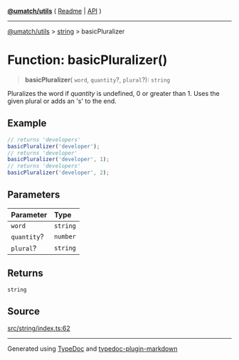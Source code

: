 [**@umatch/utils**](../../README.md) ( [Readme](../../README.md) \| [API](../../API.md) )

---

[@umatch/utils](../../API.md) > [string](../README.md) > basicPluralizer

# Function: basicPluralizer()

> **basicPluralizer**(
> `word`,
> `quantity`?,
> `plural`?): `string`

Pluralizes the word if _quantity_ is undefined, 0 or
greater than 1. Uses the given plural or adds an 's' to the end.

## Example

```ts
// returns 'developers'
basicPluralizer('developer');
// returns 'developer'
basicPluralizer('developer', 1);
// returns 'developers'
basicPluralizer('developer', 2);
```

## Parameters

| Parameter   | Type     |
| :---------- | :------- |
| `word`      | `string` |
| `quantity`? | `number` |
| `plural`?   | `string` |

## Returns

`string`

## Source

[src/string/index.ts:62](https://github.com/umatch-oficial/utils/blob/618b1ef/src/string/index.ts#L62)

---

Generated using [TypeDoc](https://typedoc.org/) and [typedoc-plugin-markdown](https://www.npmjs.com/package/typedoc-plugin-markdown)
